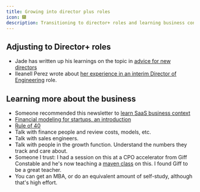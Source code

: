 ```yaml
---
title: Growing into director plus roles
icon: 🎆
description: Transitioning to director+ roles and learning business context
---
```


## Adjusting to Director+ roles

* Jade has written up his learnings on the topic in [advice for new directors](https://www.rubick.com/advice-for-new-directors/)
* Ileanell Perez wrote about [her experience in an interim Director of Engineering](https://www.honeycomb.io/blog/nothing-prepares-you-first-director-role) role.

## Learning more about the business

* Someone recommended this newsletter to [learn SaaS business context](https://substack.com/@cloudedjudgement)
* [Financial modeling for startups, an introduction](https://www.fivecastfinancial.com/guides/financial-modeling-for-startups-an-introduction/)
* [Rule of 40](https://www.cloudzero.com/blog/rule-of-40/)
* Talk with finance people and review costs, models, etc.
* Talk with sales engineers.
* Talk with people in the growth function. Understand the numbers they track and care about.
* Someone I trust: I had a session on this at a CPO accelerator from Giff Constable and he's now teaching a [maven class](https://maven.com/giff-constable/financial-fluency) on this. I found Giff to be a great teacher. 
* You can get an MBA, or do an equivalent amount of self-study, although that's high effort.
